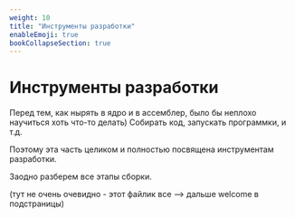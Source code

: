 ```yaml
---
weight: 10
title: "Инструменты разработки"
enableEmoji: true
bookCollapseSection: true
---
```


# Инструменты разработки

Перед тем, как нырять в ядро и в ассемблер, было бы неплохо научиться хоть что-то делать)
Собирать код, запускать программки, и т.д.

Поэтому эта часть целиком и полностью посвящена инструментам разработки.

Заодно разберем все этапы сборки.

(тут не очень очевидно - этот файлик все --> дальше welcome в подстраницы)
